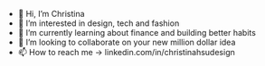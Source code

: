 - 👋 Hi, I’m Christina
- 👀 I’m interested in design, tech and fashion
- 🌱 I’m currently learning about finance and building better habits
- 💞️ I’m looking to collaborate on your new million dollar idea
- 📫 How to reach me -> linkedin.com/in/christinahsudesign

<!---
c-hsu/c-hsu is a ✨ special ✨ repository because its `README.md` (this file) appears on your GitHub profile.
You can click the Preview link to take a look at your changes.
--->
